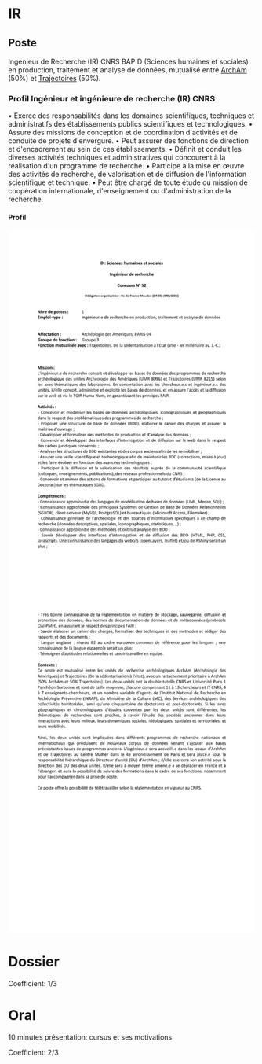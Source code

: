 # IR 

## Poste

Ingenieur de Recherche (IR) CNRS BAP D (Sciences humaines et sociales) en production, traitement et analyse de données, mutualisé entre [ArchAm](https://archam.cnrs.fr/) (50%) et [Trajectoires](https://trajectoires.cnrs.fr) (50%).

### Profil Ingénieur et ingénieure de recherche (IR) CNRS

• Exerce des responsabilités dans les domaines scientifiques, techniques et administratifs des établissements publics scientifiques et technologiques. 
• Assure des missions de conception et de coordination d'activités et de conduite de projets d'envergure. 
• Peut assurer des fonctions de direction et d'encadrement au sein de ces établissements. 
• Définit et conduit les diverses activités techniques et administratives qui concourent à la réalisation d'un programme de recherche. 
• Participe à la mise en œuvre des activités de recherche, de valorisation et de diffusion de l'information scientifique et technique. 
• Peut être chargé de toute étude ou mission de coopération internationale, d'enseignement ou d'administration de la recherche.

#### Profil 

![](images/fiche-poste-1.jpg)
![](images/fiche-poste-2.jpg)

# Dossier

Coefficient: 1/3


# Oral

10 minutes présentation: cursus et ses motivations

Coefficient: 2/3